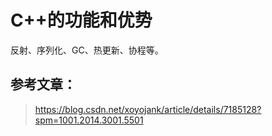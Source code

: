 # C++的功能和优势

反射、序列化、GC、热更新、协程等。

## 参考文章：
>https://blog.csdn.net/xoyojank/article/details/7185128?spm=1001.2014.3001.5501
